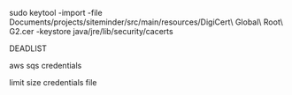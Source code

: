 sudo keytool -import -file Documents/projects/siteminder/src/main/resources/DigiCert\ Global\ Root\ G2.cer -keystore java/jre/lib/security/cacerts 

DEADLIST


aws sqs credentials

limit size
credentials file
